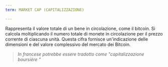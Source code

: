 ```yaml
---
term: MARKET CAP (CAPITALIZZAZIONE)

---
```

Rappresenta il valore totale di un bene in circolazione, come il bitcoin. Si calcola moltiplicando il numero totale di monete in circolazione per il prezzo corrente di ciascuna unità. Questa cifra fornisce un'indicazione delle dimensioni e del valore complessivo del mercato dei Bitcoin.

> *In francese potrebbe essere tradotto come "capitalizzazione boursière "*